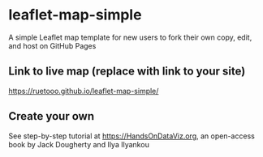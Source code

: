 # leaflet-map-simple
A simple Leaflet map template for new users to fork their own copy, edit, and host on GitHub Pages

## Link to live map (replace with link to your site)
https://ruetooo.github.io/leaflet-map-simple/

## Create your own
See step-by-step tutorial at https://HandsOnDataViz.org, an open-access book by Jack Dougherty and Ilya Ilyankou
